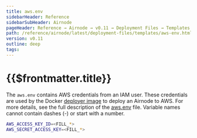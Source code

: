 ```yaml
---
title: aws.env
sidebarHeader: Reference
sidebarSubHeader: Airnode
pageHeader: Reference → Airnode → v0.11 → Deployment Files → Templates
path: /reference/airnode/latest/deployment-files/templates/aws-env.html
version: v0.11
outline: deep
tags:
---
```


<VersionWarning/>

<PageHeader/>

<SearchHighlight/>

<FlexStartTag/>

# {{$frontmatter.title}}

The `aws.env` contains AWS credentials from an IAM user. These credentials are
used by the Docker
[deployer image](/reference/airnode/latest/docker/deployer-image.md) to deploy
an Airnode to AWS. For more details, see the full description of the
[aws.env](/reference/airnode/latest/deployment-files/templates/aws-env.md) file.
Variable names cannot contain dashes (-) or start with a number.

```sh
AWS_ACCESS_KEY_ID=<FILL_*>
AWS_SECRET_ACCESS_KEY=<FILL_*>
```

<FlexEndTag/>

